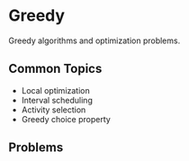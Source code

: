 # Greedy

Greedy algorithms and optimization problems.

## Common Topics
- Local optimization
- Interval scheduling
- Activity selection
- Greedy choice property

## Problems
<!-- Add your solved problems here -->
